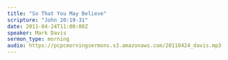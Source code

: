 ```yaml
---
title: "So That You May Believe"
scripture: "John 20:19-31"
date: 2011-04-24T11:00:00Z
speaker: Mark Davis
sermon_type: morning
audio: https://pcpcmorningsermons.s3.amazonaws.com/20110424_davis.mp3 
---
```



